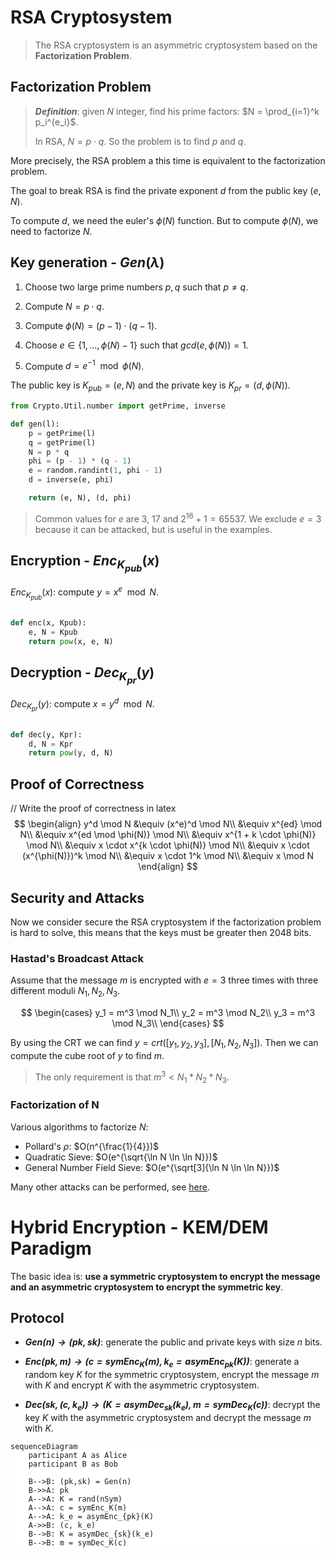 # RSA Cryptosystem

> The RSA cryptosystem is an asymmetric cryptosystem based on the **Factorization Problem**.

## Factorization Problem

> ***Definition***: given $N$ integer, find his prime factors: $N = \prod_{i=1}^k p_i^{e_i}$.
>
> In RSA, $N = p \cdot q$. So the problem is to find $p$ and $q$.

More precisely, the RSA problem a this time is equivalent to the factorization problem.

The goal to break RSA is find the private exponent $d$ from the public key $(e,N)$.

To compute $d$, we need the euler's $\phi(N)$ function. But to compute $\phi(N)$, we need to factorize $N$.

## Key generation - $Gen(\lambda)$

1. Choose two large prime numbers $p,q$ such that $p \ne q$.

2. Compute $N = p \cdot q$.

3. Compute $\phi(N) = (p-1) \cdot (q-1)$.

4. Choose $e \in \{1, ..., \phi(N)-1\}$ such that $gcd(e, \phi(N)) = 1$.

5. Compute $d = e^{-1} \mod \phi(N)$.

The public key is $K_{pub} = (e,N)$ and the private key is $K_{pr} = (d,\phi(N))$.

```python
from Crypto.Util.number import getPrime, inverse

def gen(l):
    p = getPrime(l)
    q = getPrime(l)
    N = p * q
    phi = (p - 1) * (q - 1)
    e = random.randint(1, phi - 1)
    d = inverse(e, phi)

    return (e, N), (d, phi)
```

> Common values for $e$ are $3$, $17$ and $2^{16} + 1 = 65537$. We exclude $e=3$ because it can be attacked, but is useful in the examples.

## Encryption - $Enc_{K_{pub}}(x)$

$Enc_{K_{pub}}(x)$: compute $y = x^e \mod N$.

```python

def enc(x, Kpub):
    e, N = Kpub
    return pow(x, e, N)
```

## Decryption - $Dec_{K_{pr}}(y)$

$Dec_{K_{pr}}(y)$: compute $x = y^d \mod N$.

```python

def dec(y, Kpr):
    d, N = Kpr
    return pow(y, d, N)
```

## Proof of Correctness

// Write the proof of correctness in latex
$$
\begin{align}
    y^d \mod N &\equiv (x^e)^d \mod N\\
    &\equiv x^{ed} \mod N\\
    &\equiv x^{ed \mod \phi(N)} \mod N\\
    &\equiv x^{1 + k \cdot \phi(N)} \mod N\\
    &\equiv x \cdot x^{k \cdot \phi(N)} \mod N\\
    &\equiv x \cdot (x^{\phi(N)})^k \mod N\\
    &\equiv x \cdot 1^k \mod N\\
    &\equiv x \mod N
\end{align}
$$

## Security and Attacks

Now we consider secure the RSA cryptosystem if the factorization problem is hard to solve, this means that the keys must be greater then 2048 bits.

### Hastad's Broadcast Attack

Assume that the message $m$ is encrypted with $e = 3$ three times with three different moduli $N_1, N_2, N_3$.

$$
\begin{cases}
    y_1 = m^3 \mod N_1\\
    y_2 = m^3 \mod N_2\\
    y_3 = m^3 \mod N_3\\
\end{cases}
$$

By using the CRT we can find $y = crt([y_1, y_2, y_3], [N_1, N_2, N_3])$. Then we can compute the cube root of $y$ to find $m$.

> The only requirement is that $m^3 < N_1 * N_2 * N_3$.

### Factorization of N

Various algorithms to factorize $N$:

- Pollard's $\rho$: $O(n^{\frac{1}{4}})$
- Quadratic Sieve: $O(e^{\sqrt{\ln N \ln \ln N}})$
- General Number Field Sieve: $O(e^{\sqrt[3]{\ln N \ln \ln N}})$

Many other attacks can be performed, see [here](#attacks-against-rsa).


# Hybrid Encryption - KEM/DEM Paradigm

The basic idea is: **use a symmetric cryptosystem to encrypt the message and an asymmetric cryptosystem to encrypt the symmetric key**.

## Protocol

- ***$Gen(n) \rightarrow (pk,sk)$***: generate the public and private keys with size $n$ bits.

- ***$Enc(pk, m) \rightarrow (c = symEnc_K(m), k_e = asymEnc_{pk}(K))$***: generate a random key $K$ for the symmetric cryptosystem, encrypt the message $m$ with $K$ and encrypt $K$ with the asymmetric cryptosystem.

- ***$Dec(sk, (c, k_e)) \rightarrow (K = asymDec_{sk}(k_e), m = symDec_K(c))$***: decrypt the key $K$ with the asymmetric cryptosystem and decrypt the message $m$ with $K$.

<div style="background-color: white">

```mermaid
sequenceDiagram
    participant A as Alice
    participant B as Bob

    B-->B: (pk,sk) = Gen(n)
    B->>A: pk
    A-->A: K = rand(nSym)
    A-->A: c = symEnc_K(m)
    A-->A: k_e = asymEnc_{pk}(K)
    A->>B: (c, k_e)
    B-->B: K = asymDec_{sk}(k_e)
    B-->B: m = symDec_K(c)

```

</div>